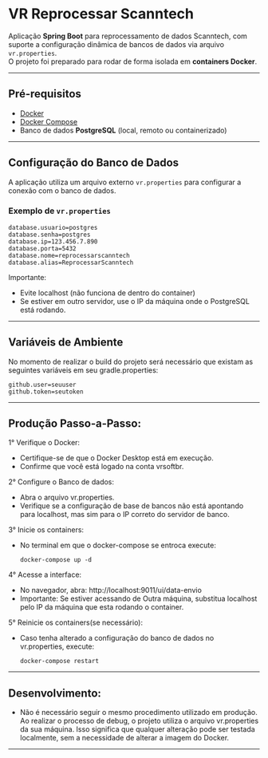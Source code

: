 # VR Reprocessar Scanntech

Aplicação **Spring Boot** para reprocessamento de dados Scanntech, com suporte a configuração dinâmica de bancos de dados via arquivo `vr.properties`.  
O projeto foi preparado para rodar de forma isolada em **containers Docker**.

---

## **Pré-requisitos**
- [Docker](https://docs.docker.com/get-docker/)
- [Docker Compose](https://docs.docker.com/compose/install/)
- Banco de dados **PostgreSQL** (local, remoto ou containerizado)

---

## **Configuração do Banco de Dados**
A aplicação utiliza um arquivo externo `vr.properties` para configurar a conexão com o banco de dados.

### **Exemplo de `vr.properties`**
```properties
database.usuario=postgres
database.senha=postgres
database.ip=123.456.7.890
database.porta=5432
database.nome=reprocessarscanntech
database.alias=ReprocessarScanntech
```
Importante:
- Evite localhost (não funciona de dentro do container)
- Se estiver em outro servidor, use o IP da máquina onde o PostgreSQL está rodando.
---

## **Variáveis de Ambiente**
No momento de realizar o build do projeto será necessário que existam as seguintes variáveis em seu gradle.properties:
```properties
github.user=seuuser
github.token=seutoken
```
---

## Produção Passo-a-Passo:
1° Verifique o Docker:
- Certifique-se de que o Docker Desktop está em execução.
- Confirme que você está logado na conta vrsoftbr.

2° Configure o Banco de dados:
- Abra o arquivo vr.properties.
- Verifique se a configuração de base de bancos não está apontando para localhost, mas sim para o IP correto do servidor de banco.

3° Inicie os containers:
- No terminal em que o docker-compose se entroca execute:
  ```
  docker-compose up -d
  ```
  
4° Acesse a interface:
- No navegador, abra: http://localhost:9011/ui/data-envio
- Importante: Se estiver acessando de Outra máquina, substitua localhost pelo IP da máquina que esta rodando o container.

5° Reinicie os containers(se necessário):
- Caso tenha alterado a configuração do banco de dados no vr.properties, execute:
  ```
  docker-compose restart
  ```
---
## Desenvolvimento:

- Não é necessário seguir o mesmo procedimento utilizado em produção.
Ao realizar o processo de debug, o projeto utiliza o arquivo vr.properties da sua máquina.
Isso significa que qualquer alteração pode ser testada localmente, sem a necessidade de alterar a imagem do Docker.
---
